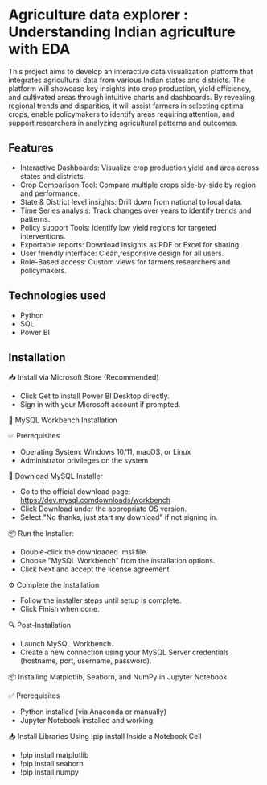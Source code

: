 # Agriculture data explorer : Understanding Indian agriculture with EDA

This project aims to develop an interactive data visualization platform that integrates agricultural data from various Indian states and districts. The platform will showcase key insights into crop production, yield efficiency, and cultivated areas through intuitive charts and dashboards. By revealing regional trends and disparities, it will assist farmers in selecting optimal crops, enable policymakers to identify areas requiring attention, and support researchers in analyzing agricultural patterns and outcomes.

## Features

- Interactive Dashboards: Visualize crop production,yield and area across states and districts.
- Crop Comparison Tool: Compare multiple crops side-by-side by region and performance.
- State & District level insights: Drill down from national to local data.
- Time Series analysis: Track changes over years to identify trends and patterns.
- Policy support Tools: Identify low yield regions for targeted interventions.
- Exportable reports: Download insights as PDF or Excel for sharing.
- User friendly interface: Clean,responsive design for all users.
- Role-Based access: Custom views for farmers,researchers and policymakers. 

## Technologies used

- Python 
- SQL
- Power BI 

## Installation

📥 Install via Microsoft Store (Recommended)
- Click Get to install Power BI Desktop directly.
- Sign in with your Microsoft account if prompted.

🐬 MySQL Workbench Installation

✅ Prerequisites
- Operating System: Windows 10/11, macOS, or Linux
- Administrator privileges on the system

💾 Download MySQL Installer
  
- Go to the official download page: https://dev.mysql.comdownloads/workbench
- Click Download under the appropriate OS version.
- Select "No thanks, just start my download" if not signing in.

📦 Run the Installer:

- Double-click the downloaded .msi file.
- Choose "MySQL Workbench" from the installation options.
- Click Next and accept the license agreement.

⚙️ Complete the Installation

- Follow the installer steps until setup is complete.
- Click Finish when done.

🔍 Post-Installation

- Launch MySQL Workbench.
- Create a new connection using your MySQL Server credentials (hostname, port, username, password).

📦 Installing Matplotlib, Seaborn, and NumPy in Jupyter Notebook

✅ Prerequisites
- Python installed (via Anaconda or manually)
- Jupyter Notebook installed and working

📥 Install Libraries Using !pip install Inside a Notebook Cell

- !pip install matplotlib
- !pip install seaborn
- !pip install numpy

